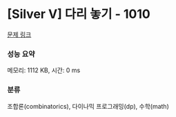# [Silver V] 다리 놓기 - 1010 

[문제 링크](https://www.acmicpc.net/problem/1010) 

### 성능 요약

메모리: 1112 KB, 시간: 0 ms

### 분류

조합론(combinatorics), 다이나믹 프로그래밍(dp), 수학(math)

